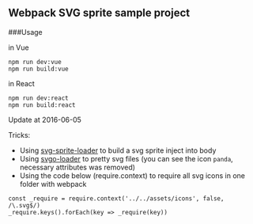## Webpack SVG sprite sample project

###Usage

in Vue
```
npm run dev:vue
npm run build:vue
```

in React
```
npm run dev:react
npm run build:react
```

Update at 2016-06-05

Tricks:
* Using [svg-sprite-loader](https://github.com/kisenka/svg-sprite-loader) to build a svg sprite inject into body
* Using [svgo-loader](https://github.com/rpominov/svgo-loader) to pretty svg files (you can see the icon `panda`, necessary attributes was removed)
* Using the code below (require.context) to require all svg icons in one folder with webpack
```
const _require = require.context('../../assets/icons', false, /\.svg$/)
_require.keys().forEach(key => _require(key))
```